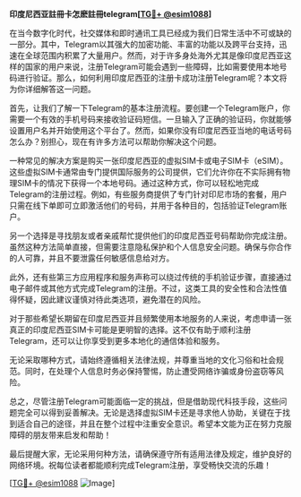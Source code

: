 **印度尼西亚註冊卡怎麽註冊telegram[[TG💪+ @esim1088](https://t.me/s/esim1088)]**

在当今数字化时代，社交媒体和即时通讯工具已经成为我们日常生活中不可或缺的一部分。其中，Telegram以其强大的加密功能、丰富的功能以及跨平台支持，迅速在全球范围内积累了大量用户。然而，对于许多身处海外尤其是像印度尼西亚这样的国家的用户来说，注册Telegram可能会遇到一些障碍，比如需要使用本地号码进行验证。那么，如何利用印度尼西亚的注册卡成功注册Telegram呢？本文将为你详细解答这一问题。

首先，让我们了解一下Telegram的基本注册流程。要创建一个Telegram账户，你需要一个有效的手机号码来接收验证码短信。一旦输入了正确的验证码，你就能够设置用户名并开始使用这个平台了。然而，如果你没有印度尼西亚当地的电话号码怎么办？别担心，现在有许多方法可以帮助你解决这个问题。

一种常见的解决方案是购买一张印度尼西亚的虚拟SIM卡或电子SIM卡（eSIM）。这些虚拟SIM卡通常由专门提供国际服务的公司提供，它们允许你在不实际拥有物理SIM卡的情况下获得一个本地号码。通过这种方式，你可以轻松地完成Telegram的注册过程。例如，有些服务商提供了专门针对印尼市场的套餐，用户只需在线下单即可立即激活他们的号码，并用于各种目的，包括验证Telegram账户。

另一个选择是寻找朋友或者亲戚帮忙提供他们的印度尼西亚号码帮助你完成注册。虽然这种方法简单直接，但需要注意隐私保护和个人信息安全问题。确保与你合作的人可靠，并且不要泄露任何敏感信息给对方。

此外，还有些第三方应用程序和服务声称可以绕过传统的手机验证步骤，直接通过电子邮件或其他方式完成Telegram的注册。不过，这类工具的安全性和合法性值得怀疑，因此建议谨慎对待此类选项，避免潜在的风险。

对于那些希望长期留在印度尼西亚并且频繁使用本地服务的人来说，考虑申请一张真正的印度尼西亚SIM卡可能是更明智的选择。这不仅有助于顺利注册Telegram，还可以让你享受到更多本地化的通信体验和服务。

无论采取哪种方式，请始终遵循相关法律法规，并尊重当地的文化习俗和社会规范。同时，在处理个人信息时务必保持警惕，防止遭受网络诈骗或身份盗窃等风险。

总之，尽管注册Telegram可能面临一定的挑战，但是借助现代科技手段，这些问题完全可以得到妥善解决。无论是选择虚拟SIM卡还是寻求他人协助，关键在于找到适合自己的途径，并且在整个过程中注重安全意识。希望本文能为正在努力克服障碍的朋友带来启发和帮助！

最后提醒大家，无论采用何种方法，请确保遵守所有适用法律及规定，维护良好的网络环境。祝每位读者都能顺利完成Telegram注册，享受畅快交流的乐趣！

[[TG💪+ @esim1088](https://t.me/s/esim1088) ![Image](https://i.postimg.cc/4NQfJmqS/Snipaste-2025-05-13-00-14-12.png)]